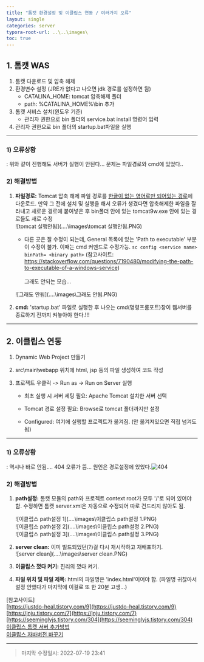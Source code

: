 ```yaml
---
title: "톰캣 환경설정 및 이클립스 연동 / 여러가지 오류"
layout: single
categories: server
typora-root-url: ..\..\images\
toc: true
---
```


## 1. 톰캣 WAS

1. 톰캣 다운로드 및 압축 해제
2. 환경변수 설정 (JRE가 없다고 나오면 jdk 경로를 설정하면 됨)
   - CATALINA_HOME: tomcat 압축해제 폴더
   - path: %CATALINA_HOME%\bin 추가
3. 톰캣 서비스 설치(윈도우 기준)
   - 관리자 권한으로 bin 폴더의 service.bat install 명령어 입력
4. 관리자 권한으로 bin 폴더의 startup.bat파일을 실행

------

### 1) 오류상황

: 위와 같이 진행해도 서버가 실행이 안된다... 문제는 파일경로와 cmd에 있었다..

### 2) 해결방법

1. **파일경로:** Tomcat 압축 해제 파일 경로를 <u>한글이 없는 영어로만 되어있는 경로</u>에 다운로드. 만약 그 전에 설치 및 실행을 해서 오류가 생겼다면 압축해제한 파일을 잘라내고 새로운 경로에 붙여넣은 후 bin폴더 안에 있는 tomcat9w.exe 안에 있는 경로들도 새로 수정<br>![tomcat 실행안됨](..\..\images\tomcat 실행안됨.PNG)

   - 다른 곳은 잘 수정이 되는데, General 목록에 있는 'Path to executable' 부분이 수정이 불가. 이때는 cmd 커멘드로 수정가능. `sc config <service name> binPath= <binary path>` (참고사이트: https://stackoverflow.com/questions/7190480/modifying-the-path-to-executable-of-a-windows-service)<br><br>그래도 안되는 모습...

    ![그래도 안됨](..\..\images\그래도 안됨.PNG)<br>

2. **cmd:** 'startup.bat' 파일로 실행한 후 나오는 cmd(명령프롬포트)창이 웹서버를 종료하기 전까지 켜놓아야 한다.!!!

------

## 2. 이클립스 연동

1. Dynamic Web Project 만들기

2. src\main\webapp 위치에 html, jsp 등의 파일 생성하여 코드 작성

3. 프로젝트 우클릭 -> Run as -> Run on Server 실행
   - 최초 실행 시 서버 세팅 필요: Apache Tomcat 설치한 서버 선택
   
   - Tomcat 경로 설정 필요: Browse로 tomcat 폴더까지만 설정
   
   - Configured: 여기에 실행할 프로젝트가 옮겨짐. (안 옮겨져있으면 직접 넘겨도 됨)
   
     
------

### 1) 오류상황

: 역시나 바로 안됨.... 404 오류가 뜸... 원인은 경로설정에 있었다.![404](..\..\images\404.png)

### 2) 해결방법

1. **path설정:** 톰캣 모듈의 path와 프로젝트 context root가 모두 '/'로 되어 있어야 함. 수정하면 톰캣 server.xml은 자동으로 수정되어 따로 건드리지 않아도 됨.

   ![이클립스 path설정 1](..\..\images\이클립스 path설정 1.PNG)<br>![이클립스 path설정 2](..\..\images\이클립스 path설정 2.PNG)<br>![이클립스 path설정 3](..\..\images\이클립스 path설정 3.PNG)

2. **server clean:** 이미 빌드되었던(?)걸 다시 재시작하고 재배포하기.<br>![server clean](..\..\images\server clean.PNG)

3. **이클립스 껐다 켜기:** 진리의 껐다 켜기.

4. **파일 위치 및 파일 제목:** html의 파일명은 'index.html'이어야 함. (파일명 귀찮아서 설정 안했다가 마지막에 이걸로 또 한 20분 고생...)

[참고사이트]<br>
[https://justdo-heal.tistory.com/9](https://justdo-heal.tistory.com/9)<br>
[https://jnju.tistory.com/7](https://jnju.tistory.com/7)<br>
[https://seeminglyjs.tistory.com/304](https://seeminglyjs.tistory.com/304)<br>[이클립스 톰캣 서버 추가방법](https://itworldyo.tistory.com/84)<br>[이클립스 자바버전 바꾸기](https://yongtech.tistory.com/98)

------

> 마지막 수정일시: 2022-07-19 23:41